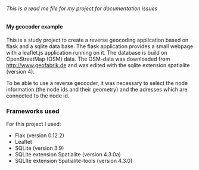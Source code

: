 ###### This is a read me file for my project for documentation issues

#### My geocoder example

This is a study project to create a reverse geocoding application based on flask and a sqlite data base. The flask application provides a small webpage with a leaflet.js application running on it. The database is build on OpenStreetMap (OSM) data. The OSM-data was downloaded from <http://www.geofabrik.de> and was edited with the sqlite extension spatialite (version 4). 

To be able to use a reverse geocoder, it was necessary to select the node information (the node ids and their geometry) and the adresses which are connected to the node id. 


### Frameworks used

For this project I used: 

- Flak (version 0.12.2)
- Leaflet 
- SQLite (version 3.9)
- SQLite extension Spatialite (version 4.3.0a)
- SQLIte extension Spatialite-tools (version 4.3.0)

